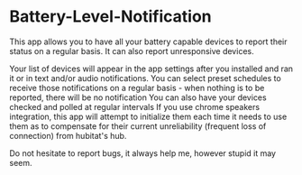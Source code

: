 # Battery-Level-Notification

This app allows you to have all your battery capable devices to report their status on a regular basis. 
It can also report unresponsive devices. 

Your list of devices will appear in the app settings after you installed and ran it or in text and/or audio notifications. 
You can select preset schedules to receive those notifications on a regular basis - when nothing is to be reported, there will be no notification
You can also have your devices checked and polled at regular intervals
If you use chrome speakers integration, this app will attempt to initialize them each time it needs to use them as to compensate for their current unreliability (frequent loss of connection) from hubitat's hub. 

Do not hesitate to report bugs, it always help me, however stupid it may seem. 
